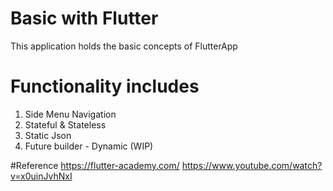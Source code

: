 # Basic with Flutter

This application holds the basic concepts of FlutterApp

# Functionality includes

1) Side Menu Navigation
2) Stateful & Stateless 
3) Static Json 
4) Future builder - Dynamic (WIP)


#Reference 
https://flutter-academy.com/
https://www.youtube.com/watch?v=x0uinJvhNxI